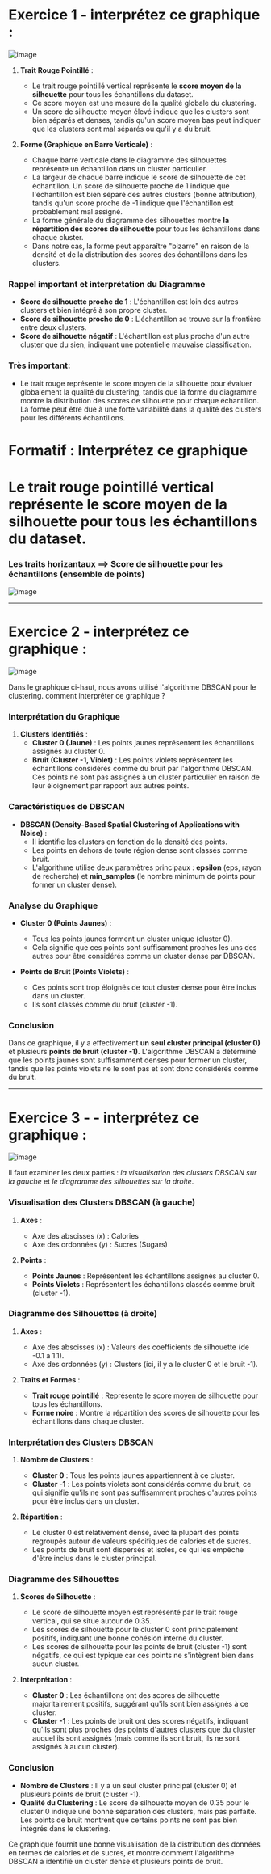 
# Exercice 1 - interprétez ce graphique :

![image](https://github.com/hrhouma/Apprentissage-Non-Supervise/assets/10111526/0ef2e03c-f8d2-4d36-85dd-b7bee91f9402)

1. **Trait Rouge Pointillé** :
   - Le trait rouge pointillé vertical représente le **score moyen de la silhouette** pour tous les échantillons du dataset.
   - Ce score moyen est une mesure de la qualité globale du clustering.
   - Un score de silhouette moyen élevé indique que les clusters sont bien séparés et denses, tandis qu'un score moyen bas peut indiquer que les clusters sont mal séparés ou qu'il y a du bruit.

2. **Forme (Graphique en Barre Verticale)** :
   - Chaque barre verticale dans le diagramme des silhouettes représente un échantillon dans un cluster particulier.
   - La largeur de chaque barre indique le score de silhouette de cet échantillon. Un score de silhouette proche de 1 indique que l'échantillon est bien séparé des autres clusters (bonne attribution), tandis qu'un score proche de -1 indique que l'échantillon est probablement mal assigné.
   - La forme générale du diagramme des silhouettes montre **la répartition des scores de silhouette** pour tous les échantillons dans chaque cluster.
   - Dans notre cas, la forme peut apparaître "bizarre" en raison de la densité et de la distribution des scores des échantillons dans les clusters.

### Rappel important et interprétation du Diagramme

- **Score de silhouette proche de 1** : L'échantillon est loin des autres clusters et bien intégré à son propre cluster.
- **Score de silhouette proche de 0** : L'échantillon se trouve sur la frontière entre deux clusters.
- **Score de silhouette négatif** : L'échantillon est plus proche d'un autre cluster que du sien, indiquant une potentielle mauvaise classification.

### Très important: 
- Le trait rouge représente le score moyen de la silhouette pour évaluer globalement la qualité du clustering, tandis que la forme du diagramme montre la distribution des scores de silhouette pour chaque échantillon. La forme peut être due à une forte variabilité dans la qualité des clusters pour les différents échantillons.

# Formatif :  Interprétez ce graphique
# Le trait rouge pointillé vertical représente le score moyen de la silhouette pour tous les échantillons du dataset.
### Les traits horizantaux ==> Score de silhouette pour les échantillons (ensemble de points)
![image](https://github.com/hrhouma/Apprentissage-Non-Supervise/assets/10111526/41fee991-31c4-4421-9c9d-c96c4c1b6657)

---


# Exercice 2 - interprétez ce graphique :

![image](https://github.com/hrhouma/Apprentissage-Non-Supervise/assets/10111526/e1af8d4c-407f-436c-8913-7c64937ba816)

Dans le graphique ci-haut, nous avons utilisé l'algorithme DBSCAN pour le clustering. comment interpréter ce graphique ?

### Interprétation du Graphique

1. **Clusters Identifiés** :
   - **Cluster 0 (Jaune)** : Les points jaunes représentent les échantillons assignés au cluster 0.
   - **Bruit (Cluster -1, Violet)** : Les points violets représentent les échantillons considérés comme du bruit par l'algorithme DBSCAN. Ces points ne sont pas assignés à un cluster particulier en raison de leur éloignement par rapport aux autres points.

### Caractéristiques de DBSCAN

- **DBSCAN (Density-Based Spatial Clustering of Applications with Noise)** :
  - Il identifie les clusters en fonction de la densité des points.
  - Les points en dehors de toute région dense sont classés comme bruit.
  - L'algorithme utilise deux paramètres principaux : **epsilon** (eps, rayon de recherche) et **min_samples** (le nombre minimum de points pour former un cluster dense).

### Analyse du Graphique

- **Cluster 0 (Points Jaunes)** :
  - Tous les points jaunes forment un cluster unique (cluster 0).
  - Cela signifie que ces points sont suffisamment proches les uns des autres pour être considérés comme un cluster dense par DBSCAN.

- **Points de Bruit (Points Violets)** :
  - Ces points sont trop éloignés de tout cluster dense pour être inclus dans un cluster.
  - Ils sont classés comme du bruit (cluster -1).

### Conclusion

Dans ce graphique, il y a effectivement **un seul cluster principal (cluster 0)** et plusieurs **points de bruit (cluster -1)**. L'algorithme DBSCAN a déterminé que les points jaunes sont suffisamment denses pour former un cluster, tandis que les points violets ne le sont pas et sont donc considérés comme du bruit.

---
# Exercice 3 - - interprétez ce graphique :

![image](https://github.com/hrhouma/Apprentissage-Non-Supervise/assets/10111526/45e51f8e-42ce-47bb-a0b4-be971283e807)

Il faut examiner les deux parties : *la visualisation des clusters DBSCAN sur la gauche* et *le diagramme des silhouettes sur la droite*.

### Visualisation des Clusters DBSCAN (à gauche)

1. **Axes** :
   - Axe des abscisses (x) : Calories
   - Axe des ordonnées (y) : Sucres (Sugars)

2. **Points** :
   - **Points Jaunes** : Représentent les échantillons assignés au cluster 0.
   - **Points Violets** : Représentent les échantillons classés comme bruit (cluster -1).

### Diagramme des Silhouettes (à droite)

1. **Axes** :
   - Axe des abscisses (x) : Valeurs des coefficients de silhouette (de -0.1 à 1.1).
   - Axe des ordonnées (y) : Clusters (ici, il y a le cluster 0 et le bruit -1).

2. **Traits et Formes** :
   - **Trait rouge pointillé** : Représente le score moyen de silhouette pour tous les échantillons.
   - **Forme noire** : Montre la répartition des scores de silhouette pour les échantillons dans chaque cluster.

### Interprétation des Clusters DBSCAN

1. **Nombre de Clusters** :
   - **Cluster 0** : Tous les points jaunes appartiennent à ce cluster.
   - **Cluster -1** : Les points violets sont considérés comme du bruit, ce qui signifie qu'ils ne sont pas suffisamment proches d'autres points pour être inclus dans un cluster.

2. **Répartition** :
   - Le cluster 0 est relativement dense, avec la plupart des points regroupés autour de valeurs spécifiques de calories et de sucres.
   - Les points de bruit sont dispersés et isolés, ce qui les empêche d'être inclus dans le cluster principal.

### Diagramme des Silhouettes

1. **Scores de Silhouette** :
   - Le score de silhouette moyen est représenté par le trait rouge vertical, qui se situe autour de 0.35.
   - Les scores de silhouette pour le cluster 0 sont principalement positifs, indiquant une bonne cohésion interne du cluster.
   - Les scores de silhouette pour les points de bruit (cluster -1) sont négatifs, ce qui est typique car ces points ne s'intègrent bien dans aucun cluster.

2. **Interprétation** :
   - **Cluster 0** : Les échantillons ont des scores de silhouette majoritairement positifs, suggérant qu'ils sont bien assignés à ce cluster.
   - **Cluster -1** : Les points de bruit ont des scores négatifs, indiquant qu'ils sont plus proches des points d'autres clusters que du cluster auquel ils sont assignés (mais comme ils sont bruit, ils ne sont assignés à aucun cluster).

### Conclusion

- **Nombre de Clusters** : Il y a un seul cluster principal (cluster 0) et plusieurs points de bruit (cluster -1).
- **Qualité du Clustering** : Le score de silhouette moyen de 0.35 pour le cluster 0 indique une bonne séparation des clusters, mais pas parfaite. Les points de bruit montrent que certains points ne sont pas bien intégrés dans le clustering.

Ce graphique fournit une bonne visualisation de la distribution des données en termes de calories et de sucres, et montre comment l'algorithme DBSCAN a identifié un cluster dense et plusieurs points de bruit.
